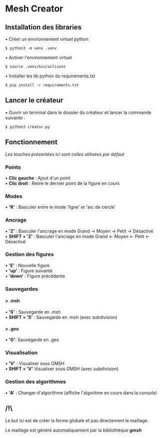 # Mesh Creator

## Installation des libraries
• Créer un environnement virtuel python

``$ python3 -m venv .venv``

• Activer l'environnement virtuel

``$ source .venv/bin/activate``

• Installer les lib python du requirements.txt

``$ pip install -r requirements.txt``

## Lancer le créateur
• Ouvrir un terminal dans le dossier du créateur et lancer la commande suivante :

``$ python3 creator.py``

## Fonctionnement
*Les touches présentées ici sont celles utilisées par défaut*
### Points
• **Clic gauche** : Ajout d'un point\
• **Clic droit** : Retire le dernier point de la figure en cours

### Modes
• **'R'** : Basculer entre le mode 'ligne' et 'arc de cercle'

### Ancrage
• **'Z'** : Basculer l'ancrage en mode Grand -> Moyen -> Petit -> Désactivé\
• **SHIFT + 'Z'** : Basculer l'ancrage en mode Grand <- Moyen <- Petit <- Désactivé

### Gestion des figures
• **'E'** : Nouvelle figure\
• **'up'** : Figure suivante\
• **'down'** : Figure précédente

### Sauvegardes
#### > .msh
• **'S'** : Sauvegarde en .msh\
• **SHIFT + 'S'** : Sauvegarde en .msh (avec subdivision)

#### > .geo
• **'G'**: Sauvegarde en .geo

### Visualisation
• **'V'** : Visualiser sous GMSH\
• **SHIFT + 'V'** Visualiser sous GMSH (avec subdivision)

### Gestion des algorithmes
• **'A'** : Changer d'algorithme (affiche l'algoritme en cours dans la console)

## /!\
Le but ici est de créer la forme globale et pas directement le maillage. 

Le maillage est généré automatiquement par la bibliothèque ***gmsh***